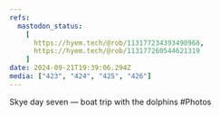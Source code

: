 ```yaml
---
refs:
  mastodon_status:
    [
      https://hyem.tech/@rob/113177234393490968,
      https://hyem.tech/@rob/113177260544621319
    ]
date: 2024-09-21T19:39:06.294Z
media: ["423", "424", "425", "426"]
---
```


Skye day seven — boat trip with the dolphins #Photos
